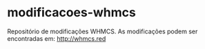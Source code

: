 # modificacoes-whmcs
Repositório de modificações WHMCS.
As modificações podem ser encontradas em: http://whmcs.red
